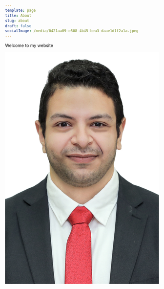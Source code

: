 ```yaml
---
template: page
title: About
slug: about
draft: false
socialImage: /media/0421aa09-e508-4b45-bea3-daae1d1f2a1a.jpeg
---
```

Welcome to my website

![](/media/0421aa09-e508-4b45-bea3-daae1d1f2a1a.jpeg)